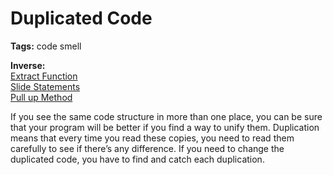 # Duplicated Code

**Tags:** code smell

**Inverse:** </br>
[Extract Function](./Extract%20Function/Extract%20Function.md)</br>
[Slide Statements](./Slide%20Statements/Slide%20Statements.md) </br>
[Pull up Method](./Pull%20up%20Method/Pull%20up%20Method.md)</br>

If you see the same code structure in more than one place, you can be sure that your program
will be better if you find a way to unify them. Duplication means that every time you read these 
copies, you need to read them carefully to see if there’s any difference. If you need to change 
the duplicated code, you have to find and catch each duplication.